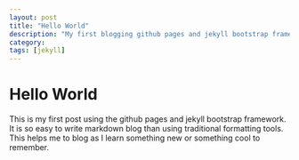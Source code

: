 ```yaml
---
layout: post
title: "Hello World"
description: "My first blogging github pages and jekyll bootstrap framework"
category:
tags: [jekyll]
---
```

# Hello World
  This is my first post using the github pages and jekyll bootstrap framework.  It is so easy to write markdown blog than using traditional formatting tools.  This helps me to blog as I learn something new or something cool to remember.
